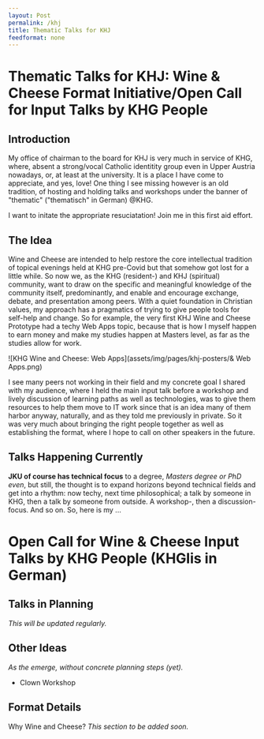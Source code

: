 ```yaml
---
layout: Post
permalink: /khj
title: Thematic Talks for KHJ
feedformat: none
---
```


# Thematic Talks for KHJ: Wine & Cheese Format Initiative/Open Call for Input Talks by KHG People

## Introduction

My office of chairman to the board for KHJ is very much in service of KHG, where, absent a strong/vocal Catholic identitity group even in Upper Austria nowadays, or, at least at the university. It is a place I have come to appreciate, and yes, love! One thing I see missing however is an old tradition, of hosting and holding talks and workshops under the banner of "thematic" ("thematisch" in German) @KHG. 

I want to initate the appropriate resuciatation! Join me in this first aid effort.

## The Idea

Wine and Cheese are intended to help restore the core intellectual tradition of topical evenings held at KHG pre-Covid but that somehow got lost for a little while. So now we, as the KHG (resident-) and KHJ (spiritual) community, want to draw on the specific and meaningful knowledge of the community itself, predominantly, and enable and encourage exchange, debate, and presentation among peers. With a quiet foundation in Christian values, my approach has a pragmatics of trying to give people tools for self-help and change. So for example, the very first KHJ Wine and Cheese Prototype had a techy Web Apps topic, because that is how I myself happen to earn money and make my studies happen at Masters level, as far as the studies allow for work. 

![KHG Wine and Cheese: Web Apps](assets/img/pages/khj-posters/& Web Apps.png)

I see many peers not working in their field and my concrete goal I shared with my audience, where I held the main input talk before a workshop and lively discussion of learning paths as well as technologies, was to give them resources to help them move to IT work since that is an idea many of them harbor anyway, naturally, and as they told me previously in private. So it was very much about bringing the right people together as well as establishing the format, where I hope to call on other speakers in the future.

## Talks Happening Currently

**JKU of course has technical focus** to a degree, _Masters degree or PhD even_, but still, the thought is to expand horizons beyond technical fields and get into a rhythm: now techy, next time philosophical; a talk by someone in KHG, then a talk by someone from outside. A workshop-, then a discussion-focus. And so on. So, here is my ...

# Open Call for Wine & Cheese Input Talks by KHG People (KHGlis in German)

## Talks in Planning

_This will be updated regularly._

## Other Ideas

_As the emerge, without concrete planning steps (yet)._

- Clown Workshop

## Format Details

Why Wine and Cheese? _This section to be added soon._